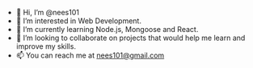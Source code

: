 - 👋 Hi, I’m @nees101
- 👀 I’m interested in Web Development.
- 🌱 I’m currently learning Node.js, Mongoose and React.
- 💞️ I’m looking to collaborate on projects that would help me learn and improve my skills.
- 📫 You can reach me at nees101@gmail.com

<!---
nees101/nees101 is a ✨ special ✨ repository because its `README.md` (this file) appears on your GitHub profile.
You can click the Preview link to take a look at your changes.
--->
